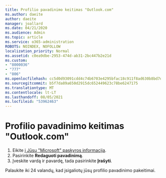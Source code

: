 ```yaml
---
title: Profilio pavadinimo keitimas "Outlook.com"
ms.author: daeite
author: daeite
manager: joallard
ms.date: 04/21/2020
ms.audience: Admin
ms.topic: article
ms.service: o365-administration
ROBOTS: NOINDEX, NOFOLLOW
localization_priority: Normal
ms.assetid: c0ea9dbe-2953-474d-ab31-2bc447b2e21d
ms.custom:
- "8000036"
- "777"
- "806"
ms.openlocfilehash: cc5d0d93091cdd4c74b6703e4295bfac18c911f8ad630b8bd7db5a17b1ffb9d0
ms.sourcegitcommit: b5f7da89a650d2915dc652449623c78be6247175
ms.translationtype: MT
ms.contentlocale: lt-LT
ms.lasthandoff: 08/05/2021
ms.locfileid: "53962463"
---
```

# <a name="change-your-profile-name-in-outlookcom"></a>Profilio pavadinimo keitimas "Outlook.com"

1. Eikite [į Jūsų "Microsoft" paskyros informacija](https://go.microsoft.com/fwlink/p/?linkid=860841).
2. Pasirinkite **Redaguoti pavadinimą**.
3. Įveskite vardą ir pavardę, tada pasirinkite **Įrašyti**.

Palaukite iki 24 valandų, kad įsigaliotų jūsų profilio pavadinimo pakeitimai.
